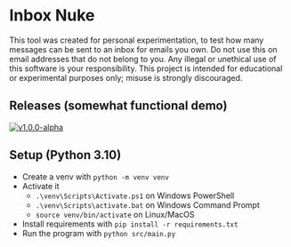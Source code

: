 # Inbox Nuke
This tool was created for personal experimentation, to test how many messages can be sent to an inbox for emails you own. Do not use this on email addresses that do not belong to you. Any illegal or unethical use of this software is your responsibility. This project is intended for educational or experimental purposes only; misuse is strongly discouraged.

## Releases (somewhat functional demo)
[![v1.0.0-alpha](https://img.shields.io/badge/Download-Inbox--Nuke.exe-blue)](https://github.com/Inkthirsty/Inbox-Nuke/releases/download/demo/Inbox-Nuke.exe)

## Setup (Python 3.10)
* Create a venv with `python -m venv venv`
* Activate it
  * `.\venv\Scripts\Activate.ps1` on Windows PowerShell
  * `.\venv\Scripts\activate.bat` on Windows Command Prompt
  * `source venv/bin/activate` on Linux/MacOS
* Install requirements with `pip install -r requirements.txt`
* Run the program with `python src/main.py`
